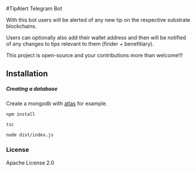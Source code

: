 #TipAlert Telegram Bot

With this bot users will be alerted of any new tip on the respective substrate blockchains. 

Users can optionally also add their wallet address and then will be notified of any changes to tips relevant to them (finder + benefitiary).

This project is open-source and your contributions more than welcome!!!

## Installation

##### Creating a database
Create a mongodb with [atlas](https://www.mongodb.com/atlas/database) for example.

```npm install```

```tsc```

```node dist/index.js```

### License
Apache License 2.0
